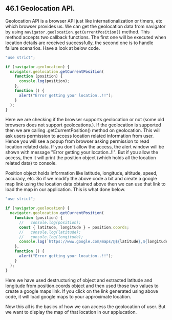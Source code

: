 ## 46.1 Geolocation API.

Geolocation API is a browser API just like internationalization or timers, etc which browser provides us.
We can get the geolocation data from navigator by using `navigator.geolocation.getCurrentPosition()` method. This method accepts two callback functions. The first one will be executed when location details are received successfully, the second one is to handle failure scenarios. Have a look at below code.

```javascript
"use strict";

if (navigator.geolocation) {
  navigator.geolocation.getCurrentPosition(
    function (position) {
      console.log(position);
    },
    function () {
      alert("Error getting your location..!!");
    }
  );
}
```

Here we are checking if the browser supports geolocation or not (some old browsers does not support geolocations.). If the geolocation is supported then we are calling .getCurrentPosition() method on geolocation. This will ask users permission to access location related information from user. Hence you will see a popup from browser asking permission to read location related data. If you don't allow the access, the alert window will be shown with message "Error getting your location..!!". But if you allow the access, then it will print the position object (which holds all the location related data) to console.

Position object holds information like latitude, longitude, altitude, speed, accuracy, etc. So if we modify the above code a bit and create a google map link using the location data obtained above then we can use that link to load the map in our application. This is what done below.

```javascript
"use strict";

if (navigator.geolocation) {
  navigator.geolocation.getCurrentPosition(
    function (position) {
      //   console.log(position);
      const { latitude, longitude } = position.coords;
      //   console.log(latitude);
      //   console.log(longitude);
      console.log(`https://www.google.com/maps/@${latitude},${longitude}`);
    },
    function () {
      alert("Error getting your location..!!");
    }
  );
}
```

Here we have used destructuring of object and extracted latitude and longitude from position.coords object and then used those two values to create a google maps link. If you click on the link generated using above code, it will load google maps to your approximate location.

Now this all is the basics of how we can access the geolocation of user. But we want to display the map of that location in our applucation.
